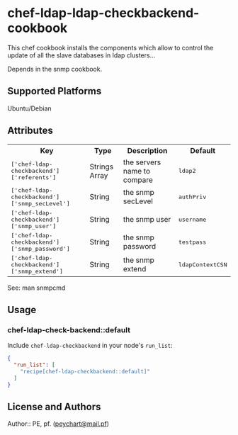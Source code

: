 # chef-ldap-ldap-checkbackend-cookbook

 This chef cookbook installs the components which allow to control the update of all the slave databases in ldap clusters...

 Depends in the snmp cookbook.

## Supported Platforms

 Ubuntu/Debian

## Attributes

<table>
  <tr>
    <th>Key</th>
    <th>Type</th>
    <th>Description</th>
    <th>Default</th>
  </tr>
  <tr>
    <td><tt>['chef-ldap-checkbackend']['referents']</tt></td>
    <td>Strings Array</td>
    <td>the servers name to compare</td>
    <td><tt>ldap2</tt></td>
  </tr>
  <tr>
    <td><tt>['chef-ldap-checkbackend']['snmp_secLevel']</tt></td>
    <td>String</td>
    <td>the snmp secLevel</td>
    <td><tt>authPriv</tt></td>
  </tr>
  <tr>
    <td><tt>['chef-ldap-checkbackend']['snmp_user']</tt></td>
    <td>String</td>
    <td>the snmp user</td>
    <td><tt>username</tt></td>
  </tr>
  <tr>
    <td><tt>['chef-ldap-checkbackend']['snmp_password']</tt></td>
    <td>String</td>
    <td>the snmp password</td>
    <td><tt>testpass</tt></td>
  </tr>
  <tr>
    <td><tt>['chef-ldap-checkbackend']['snmp_extend']</tt></td>
    <td>String</td>
    <td>the snmp extend</td>
    <td><tt>ldapContextCSN</tt></td>
  </tr>
</table>

 See: man snmpcmd

## Usage

### chef-ldap-check-backend::default

Include `chef-ldap-checkbackend` in your node's `run_list`:

```json
{
  "run_list": [
    "recipe[chef-ldap-checkbackend::default]"
  ]
}
```

## License and Authors

Author:: PE, pf. (<peychart@mail.pf>)
